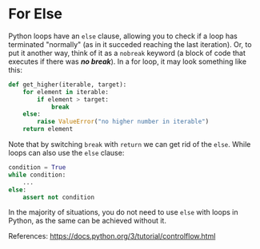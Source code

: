 # For Else

Python loops have an `else` clause, allowing you to check if a loop has terminated "normally" (as in it succeded reaching the last iteration). Or, to put it another way, think of it as a `nobreak` keyword (a block of code that executes if there was ***no break***). In a for loop, it may look something like this:
```python
def get_higher(iterable, target):
    for element in iterable:
        if element > target:
            break
    else:
        raise ValueError("no higher number in iterable")
    return element
```

Note that by switching `break` with `return` we can get rid of the `else`. While loops can also use the `else` clause:
```python
condition = True
while condition:
    ...
else:
    assert not condition
```

In the majority of situations, you do not need to use `else` with loops in Python, as the same can be achieved without it.

References:
https://docs.python.org/3/tutorial/controlflow.html
